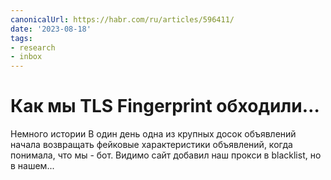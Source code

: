 ```yaml
---
canonicalUrl: https://habr.com/ru/articles/596411/
date: '2023-08-18'
tags:
- research
- inbox
---
```


# Как мы TLS Fingerprint обходили…

Немного истории В один день одна из крупных досок объявлений начала возвращать фейковые характеристики объявлений, когда понимала, что мы - бот. Видимо сайт добавил наш прокси в blacklist, но в нашем...